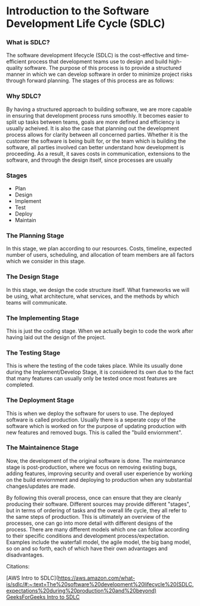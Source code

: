 # Introduction to the Software Development Life Cycle (SDLC)
### What is SDLC?

The software development lifecycle (SDLC) is the cost-effective and time-efficient process that development teams use to design and build high-quality software. The purpose of this process is to provide a structured manner in which we can develop software in order to minimize project risks through forward planning. The stages of this process are as follows:


### Why SDLC?
By having a structured approach to building software, we are more capable in ensuring that development process runs smoothly. It becomes easier to split up tasks between teams, goals are more defined and efficiency is usually acheived. It is also the case that planning out the development process allows for clarity between all concerned parties. Whether it is the customer the software is being built for, or the team which is building the software, all parties involved can better understand how development is proceeding. As a result, it saves costs in communication, extensions to the software, and through the design itself, since processes are usually 


### Stages

- Plan
- Design
- Implement
- Test
- Deploy
- Maintain

### The Planning Stage
In this stage, we plan according to our resources. Costs, timeline, expected number of users, scheduling, and allocation of team members are all factors which we consider in this stage.

### The Design Stage
In this stage, we design the code structure itself. What frameworks we will be using, what architecture, what services, and the methods by which teams will communicate.

### The Implementing Stage
This is just the coding stage. When we actually begin to code the work after having laid out the design of the project.

### The Testing Stage
This is where the testing of the code takes place. While its usually done during the Implement/Develop Stage, it is considered its own due to the fact that many features can usually only be tested once most features are completed.

### The Deployment Stage
This is when we deploy the software for users to use. The deployed software is called production. Usually there is a seperate copy of the software which is worked on for the purpose of updating production with new features and removed bugs. This is called the "build enviornment". 

### The Maintainence Stage
Now, the development of the original software is done. The maintenance stage is post-production, where we focus on removing existing bugs, adding features, improving security and overall user experience by working on the build enviornment and deploying to production when any substantial changes/updates are made.


By following this overall process, once can ensure that they are cleanly producing their software. Different sources may provide different "stages", but in terms of ordering of tasks and the overall life cycle, they all refer to the same steps of production. This is ultimately an overview of the processes, one can go into more detail with different designs of the process. There are many different models which one can follow according to their specific conditions and development process/expectation. Examples include the waterfall model, the agile model, the big bang model, so on and so forth, each of which have their own advantages and disadvantages.

Citations:

[AWS Intro to SDLC](https://aws.amazon.com/what-is/sdlc/#:~:text=The%20software%20development%20lifecycle%20(SDLC,expectations%20during%20production%20and%20beyond)
[GeeksForGeeks Intro to SDLC](https://www.geeksforgeeks.org/software-development-life-cycle-sdlc/?ref=lbp)
